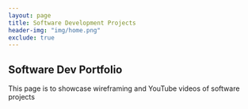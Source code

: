 ```yaml
---
layout: page
title: Software Development Projects
header-img: "img/home.png"
exclude: true
---
```


## Software Dev Portfolio
This page is to showcase wireframing and YouTube videos of software projects
